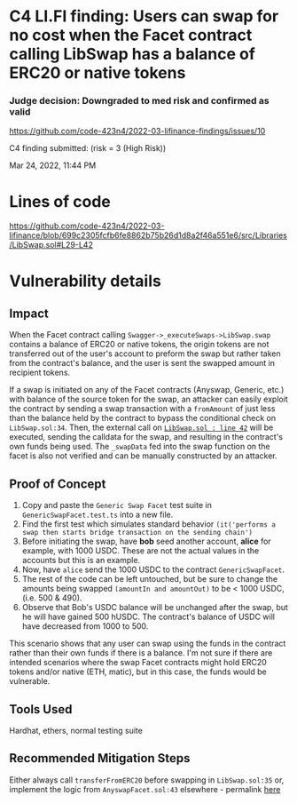 # C4 LI.FI finding: Users can swap for no cost when the Facet contract calling LibSwap has a balance of ERC20 or native tokens

### **Judge decision: Downgraded to med risk and confirmed as valid**
https://github.com/code-423n4/2022-03-lifinance-findings/issues/10

C4 finding submitted: (risk = 3 (High Risk))

Mar 24, 2022, 11:44 PM

# Lines of code

https://github.com/code-423n4/2022-03-lifinance/blob/699c2305fcfb6fe8862b75b26d1d8a2f46a551e6/src/Libraries/LibSwap.sol#L29-L42


# Vulnerability details

## Impact
When the Facet contract calling `Swagger->_executeSwaps->LibSwap.swap` contains a balance of ERC20 or native tokens, the origin tokens are not transferred out of the user's account to preform the swap but rather taken from the contract's balance, and the user is sent the swapped amount in recipient tokens.

If a swap is initiated on any of the Facet contracts (Anyswap, Generic, etc.) with balance of the source token for the swap, an attacker can easily exploit the contract by sending a swap transaction with a `fromAmount` of just less than the balance held by the contract to bypass the conditional check on `LibSwap.sol:34`. Then, the external call on [`LibSwap.sol : line 42`](https://github.com/code-423n4/2022-03-lifinance/blob/699c2305fcfb6fe8862b75b26d1d8a2f46a551e6/src/Libraries/LibSwap.sol#L42) will be executed, sending the calldata for the swap, and resulting in the contract's own funds being used. The `_swapData` fed into the swap function on the facet is also not verified and can be manually constructed by an attacker.

## Proof of Concept
1. Copy and paste the `Generic Swap Facet` test suite in `GenericSwapFacet.test.ts` into a new file.
2. Find the first test which simulates standard behavior `(it('performs a swap then starts bridge transaction on the sending chain')`
3. Before initiating the swap, have **bob** seed another account, **alice** for example, with 1000 USDC. These are not the actual values in the accounts but this is an example.
4. Now, have `alice` send the 1000 USDC to the contract `GenericSwapFacet`.
5. The rest of the code can be left untouched, but be sure to change the amounts being swapped `(amountIn and amountOut)` to be < 1000 USDC, (i.e. 500 & 490).
6. Observe that Bob's USDC balance will be unchanged after the swap, but he will have gained 500 hUSDC. The contract's balance of USDC will have decreased from 1000 to 500.

This scenario shows that any user can swap using the funds in the contract rather than their own funds if there is a balance. I'm not sure if there are intended scenarios where the swap Facet contracts might hold ERC20 tokens and/or native (ETH, matic), but in this case, the funds would be vulnerable.

## Tools Used
Hardhat, ethers, normal testing suite

## Recommended Mitigation Steps
Either always call `transferFromERC20` before swapping in `LibSwap.sol:35` or, implement the logic from `AnyswapFacet.sol:43` elsewhere - permalink [here](https://github.com/code-423n4/2022-03-lifinance/blob/699c2305fcfb6fe8862b75b26d1d8a2f46a551e6/src/Facets/AnyswapFacet.sol#L43)